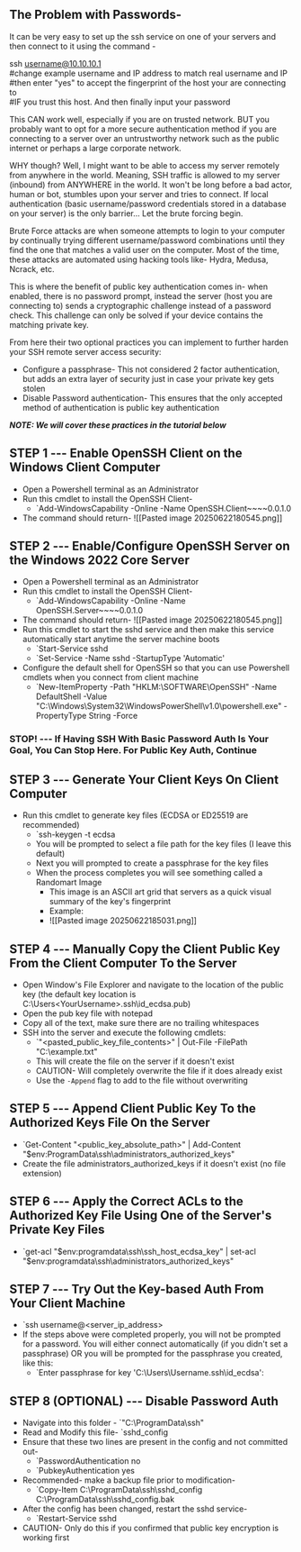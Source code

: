 ## The Problem with Passwords-

It can be very easy to set up the ssh service on one of your servers and then connect to it using the command -

ssh username@10.10.10.1<br/>
#change example username and IP address to match real username and IP<br/>
#then enter "yes" to accept the fingerprint of the host your are connecting to<br/>
#IF you trust this host. And then finally input your password<br/>

This CAN work well, especially if you are on trusted network. BUT you probably want to opt for a more secure authentication method if you are connecting to a server over an untrustworthy network such as the public internet or perhaps a large corporate network.

WHY though? Well, I might want to be able to access my server remotely from anywhere in the world. Meaning, SSH traffic is allowed to my server (inbound) from ANYWHERE in the world. It won't be long before a bad actor, human or bot, stumbles upon your server and tries to connect. If local authentication (basic username/password credentials stored in a database on your server) is the only barrier... Let the brute forcing begin. 

Brute Force attacks are when someone attempts to login to your computer by continually trying different username/password combinations until they find the one that matches a valid user on the computer. Most of the time, these attacks are automated using hacking tools like- Hydra, Medusa, Ncrack, etc.

This is where the benefit of public key authentication comes in- when enabled, there is no password prompt, instead the server (host you are connecting to) sends a cryptographic challenge instead of a password check. This challenge can only be solved if your device contains the matching private key.

From here their two optional practices you can implement to further harden your SSH remote server access security:

- Configure a passphrase- This not considered 2 factor authentication, but adds an extra layer of security just in case your private key gets stolen 
- Disable Password authentication- This ensures that the only accepted method of authentication is public key authentication

***NOTE: We will cover these practices in the tutorial below***

## STEP 1 --- Enable OpenSSH Client on the Windows Client Computer

- Open a Powershell terminal as an Administrator
- Run this cmdlet to install the OpenSSH Client-
	- `Add-WindowsCapability -Online -Name OpenSSH.Client~~~~0.0.1.0
- The command should return-
	![[Pasted image 20250622180545.png]]


## STEP 2 --- Enable/Configure OpenSSH Server on the Windows 2022 Core Server

- Open a Powershell terminal as an Administrator
- Run this cmdlet to install the OpenSSH Client-
	- `Add-WindowsCapability -Online -Name OpenSSH.Server~~~~0.0.1.0
- The command should return-
	![[Pasted image 20250622180545.png]]
- Run this cmdlet to start the sshd service and then make this service automatically start anytime the server machine boots 
	- `Start-Service sshd
	- `Set-Service -Name sshd -StartupType 'Automatic'
- Configure the default shell for OpenSSH so that you can use Powershell cmdlets when you connect from client machine
	- `New-ItemProperty -Path "HKLM:\SOFTWARE\OpenSSH" -Name DefaultShell -Value "C:\Windows\System32\WindowsPowerShell\v1.0\powershell.exe" -PropertyType String -Force

### STOP! --- If Having SSH With Basic Password Auth Is Your Goal, You Can Stop Here. For Public Key Auth, Continue

## STEP 3 --- Generate Your Client Keys On Client Computer

- Run this cmdlet to generate key files (ECDSA or ED25519 are recommended)
	- `ssh-keygen -t ecdsa
	- You will be prompted to select a file path for the key files (I leave this default)
	- Next you will prompted to create a passphrase for the key files
	- When the process completes you will see something called a Randomart Image
		- This image is an ASCII art grid that servers as a quick visual summary of the key's fingerprint
		- Example:
		- ![[Pasted image 20250622185031.png]]

## STEP 4 --- Manually Copy the Client Public Key From the Client Computer To the Server

- Open Window's File Explorer and navigate to the location of the public key (the default key location is C:\Users\<YourUsername>\.ssh\id_ecdsa.pub)
- Open the pub key file with notepad
- Copy all of the text, make sure there are no trailing whitespaces
- SSH into the server and execute the following cmdlets:
	- `"<pasted_public_key_file_contents>" | Out-File -FilePath "C:\example.txt"
	- This will create the file on the server if it doesn't exist
	- CAUTION- Will completely overwrite the file if it does already exist
	- Use the `-Append` flag to add to the file without overwriting

## STEP 5 --- Append Client Public Key To the Authorized Keys File On the Server

- `Get-Content "<public_key_absolute_path>" | Add-Content "$env:ProgramData\ssh\administrators_authorized_keys"
- Create the file administrators_authorized_keys if it doesn't exist (no file extension)

## STEP 6 --- Apply the Correct ACLs to the Authorized Key File Using One of the Server's Private Key Files

- `get-acl "$env:programdata\ssh\ssh_host_ecdsa_key" | set-acl "$env:programdata\ssh\administrators_authorized_keys"

## STEP 7 --- Try Out the Key-based Auth From Your Client Machine

- `ssh username@<server_ip_address>
- If the steps above were completed properly, you will not be prompted for a password. You will either connect automatically (if you didn't set a passphrase) OR you will be prompted for the passphrase you created, like this:
	- `Enter passphrase for key 'C:\Users\Username\.ssh\id_ecdsa':

## STEP 8 (OPTIONAL) --- Disable Password Auth

- Navigate into this folder -  `"C:\ProgramData\ssh\"
- Read and Modify this file- `sshd_config
- Ensure that these two lines are present in the config and not committed out-
	- `PasswordAuthentication no
	- `PubkeyAuthentication yes
- Recommended- make a backup file prior to modification-
	- `Copy-Item C:\ProgramData\ssh\sshd_config C:\ProgramData\ssh\sshd_config.bak
- After the config has been changed, restart the sshd service-
	- `Restart-Service sshd
- CAUTION- Only do this if you confirmed that public key encryption is working first
